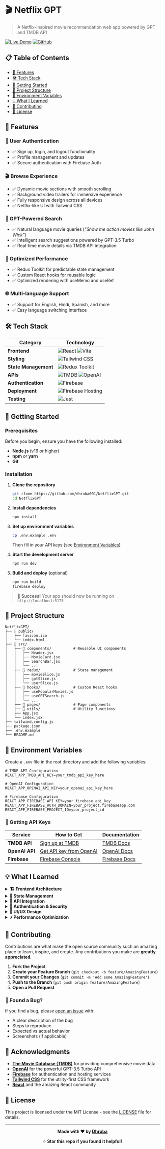 # 🎬 Netflix GPT

> A Netflix-inspired movie recommendation web app powered by GPT and TMDB API

[![Live Demo](https://img.shields.io/badge/🌐%20Live%20Demo-View%20App-red?style=for-the-badge)](https://your-live-demo-link.com)
[![GitHub](https://img.shields.io/badge/GitHub-Repository-black?style=for-the-badge&logo=github)](https://github.com/dhruba001/NetflixGPT)


## 📋 Table of Contents

- [🌟 Features](#-features)
- [🛠️ Tech Stack](#️-tech-stack)
- [🚀 Getting Started](#-getting-started)
- [📁 Project Structure](#-project-structure)
- [🔧 Environment Variables](#-environment-variables)
- [💡 What I Learned](#-what-i-learned)
- [🤝 Contributing](#-contributing)
- [📄 License](#-license)

## 🌟 Features

### 🔐 **User Authentication**
- ✅ Sign up, login, and logout functionality
- ✅ Profile management and updates
- ✅ Secure authentication with Firebase Auth

### 🎬 **Browse Experience**
- ✅ Dynamic movie sections with smooth scrolling
- ✅ Background video trailers for immersive experience
- ✅ Fully responsive design across all devices
- ✅ Netflix-like UI with Tailwind CSS

### 🤖 **GPT-Powered Search**
- ✅ Natural language movie queries (*"Show me action movies like John Wick"*)
- ✅ Intelligent search suggestions powered by GPT-3.5 Turbo
- ✅ Real-time movie details via TMDB API integration

### 🧠 **Optimized Performance**
- ✅ Redux Toolkit for predictable state management
- ✅ Custom React hooks for reusable logic
- ✅ Optimized rendering with useMemo and useRef

### 🌐 **Multi-language Support**
- ✅ Support for English, Hindi, Spanish, and more
- ✅ Easy language switching interface

## 🛠️ Tech Stack

<div align="center">

| **Category** | **Technology** |
|--------------|----------------|
| **Frontend** | ![React](https://img.shields.io/badge/React-20232A?style=for-the-badge&logo=react&logoColor=61DAFB) ![Vite](https://img.shields.io/badge/Vite-646CFF?style=for-the-badge&logo=vite&logoColor=white) |
| **Styling** | ![Tailwind CSS](https://img.shields.io/badge/Tailwind_CSS-38B2AC?style=for-the-badge&logo=tailwind-css&logoColor=white) |
| **State Management** | ![Redux Toolkit](https://img.shields.io/badge/Redux_Toolkit-593D88?style=for-the-badge&logo=redux&logoColor=white) |
| **APIs** | ![TMDB](https://img.shields.io/badge/TMDB-01B4E4?style=for-the-badge&logo=themoviedatabase&logoColor=white) ![OpenAI](https://img.shields.io/badge/OpenAI-412991?style=for-the-badge&logo=openai&logoColor=white) |
| **Authentication** | ![Firebase](https://img.shields.io/badge/Firebase-FFCA28?style=for-the-badge&logo=firebase&logoColor=black) |
| **Deployment** | ![Firebase Hosting](https://img.shields.io/badge/Firebase_Hosting-FFCA28?style=for-the-badge&logo=firebase&logoColor=black) |
| **Testing** | ![Jest](https://img.shields.io/badge/Jest-C21325?style=for-the-badge&logo=jest&logoColor=white) |

</div>

## 🚀 Getting Started

### Prerequisites

Before you begin, ensure you have the following installed:
- **Node.js** (v16 or higher)
- **npm** or **yarn**
- **Git**

### Installation

1. **Clone the repository**
   ```bash
   git clone https://github.com/dhruba001/NetflixGPT.git
   cd NetflixGPT
   ```

2. **Install dependencies**
   ```bash
   npm install
   ```

3. **Set up environment variables**
   ```bash
   cp .env.example .env
   ```
   Then fill in your API keys (see [Environment Variables](#-environment-variables))

4. **Start the development server**
   ```bash
   npm run dev
   ```

5. **Build and deploy** (optional)
   ```bash
   npm run build
   firebase deploy
   ```

> 🎉 **Success!** Your app should now be running on `http://localhost:5173`

## 📁 Project Structure

```
NetflixGPT/
├── 📁 public/
│   ├── favicon.ico
│   └── index.html
├── 📁 src/
│   ├── 📁 components/          # Reusable UI components
│   │   ├── Header.jsx
│   │   ├── MovieCard.jsx
│   │   ├── SearchBar.jsx
│   │   └── ...
│   ├── 📁 redux/               # State management
│   │   ├── movieSlice.js
│   │   ├── gptSlice.js
│   │   └── userSlice.js
│   ├── 📁 hooks/               # Custom React hooks
│   │   ├── usePopularMovies.js
│   │   ├── useGPTSearch.js
│   │   └── ...
│   ├── 📁 pages/               # Page components
│   ├── 📁 utils/               # Utility functions
│   ├── App.jsx
│   └── index.jsx
├── tailwind.config.js
├── package.json
├── .env.example
└── README.md
```

## 🔧 Environment Variables

Create a `.env` file in the root directory and add the following variables:

```env
# TMDB API Configuration
REACT_APP_TMDB_API_KEY=your_tmdb_api_key_here

# OpenAI Configuration
REACT_APP_OPENAI_API_KEY=your_openai_api_key_here

# Firebase Configuration
REACT_APP_FIREBASE_API_KEY=your_firebase_api_key
REACT_APP_FIREBASE_AUTH_DOMAIN=your_project.firebaseapp.com
REACT_APP_FIREBASE_PROJECT_ID=your_project_id
```

### 🔑 Getting API Keys

| **Service** | **How to Get** | **Documentation** |
|-------------|----------------|-------------------|
| **TMDB API** | [Sign up at TMDB](https://www.themoviedb.org/settings/api) | [TMDB Docs](https://developers.themoviedb.org/3) |
| **OpenAI API** | [Get API key from OpenAI](https://platform.openai.com/api-keys) | [OpenAI Docs](https://platform.openai.com/docs) |
| **Firebase** | [Firebase Console](https://console.firebase.google.com/) | [Firebase Docs](https://firebase.google.com/docs) |

## 💡 What I Learned

<details>
<summary><strong>🏗️ Frontend Architecture</strong></summary>

- Building scalable React applications with component composition
- Implementing reusable and maintainable component patterns
- Creating efficient file and folder structures
</details>

<details>
<summary><strong>🧠 State Management</strong></summary>

- Managing complex application state with Redux Toolkit
- Creating efficient slices for different data domains
- Implementing predictable state updates and actions
</details>

<details>
<summary><strong>🔌 API Integration</strong></summary>

- Securely integrating third-party APIs (TMDB, OpenAI)
- Handling API authentication and rate limiting
- Error handling and loading states
</details>

<details>
<summary><strong>🔐 Authentication & Security</strong></summary>

- Implementing secure authentication flows with Firebase
- Route protection and user session management
- Handling authentication states across the application
</details>

<details>
<summary><strong>🎨 UI/UX Design</strong></summary>

- Creating modern, responsive interfaces with Tailwind CSS
- Implementing smooth animations and transitions
- Building accessible and user-friendly components
</details>

<details>
<summary><strong>⚡ Performance Optimization</strong></summary>

- Using React hooks (useMemo, useCallback, useRef) effectively
- Implementing lazy loading and code splitting
- Optimizing bundle size and loading times
</details>

## 🤝 Contributing

Contributions are what make the open source community such an amazing place to learn, inspire, and create. Any contributions you make are **greatly appreciated**.

1. **Fork the Project**
2. **Create your Feature Branch** (`git checkout -b feature/AmazingFeature`)
3. **Commit your Changes** (`git commit -m 'Add some AmazingFeature'`)
4. **Push to the Branch** (`git push origin feature/AmazingFeature`)
5. **Open a Pull Request**

### 🐛 Found a Bug?

If you find a bug, please [open an issue](https://github.com/dhruba001/NetflixGPT/issues) with:
- A clear description of the bug
- Steps to reproduce
- Expected vs actual behavior
- Screenshots (if applicable)

## 🙏 Acknowledgments

- **[The Movie Database (TMDB)](https://www.themoviedb.org/)** for providing comprehensive movie data
- **[OpenAI](https://openai.com/)** for the powerful GPT-3.5 Turbo API
- **[Firebase](https://firebase.google.com/)** for authentication and hosting services
- **[Tailwind CSS](https://tailwindcss.com/)** for the utility-first CSS framework
- **[React](https://reactjs.org/)** and the amazing React community

## 📄 License

This project is licensed under the MIT License - see the [LICENSE](LICENSE) file for details.

---

<div align="center">

**Made with ❤️ by [Dhruba](https://github.com/dhruba001)**

⭐ **Star this repo if you found it helpful!**

</div>
